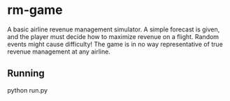 # rm-game
A basic airline revenue management simulator. A simple forecast is given, and the player must decide how to maximize revenue on a flight. Random events might cause difficulty! The game is in no way representative of true revenue management at any airline.

## Running
python run.py
